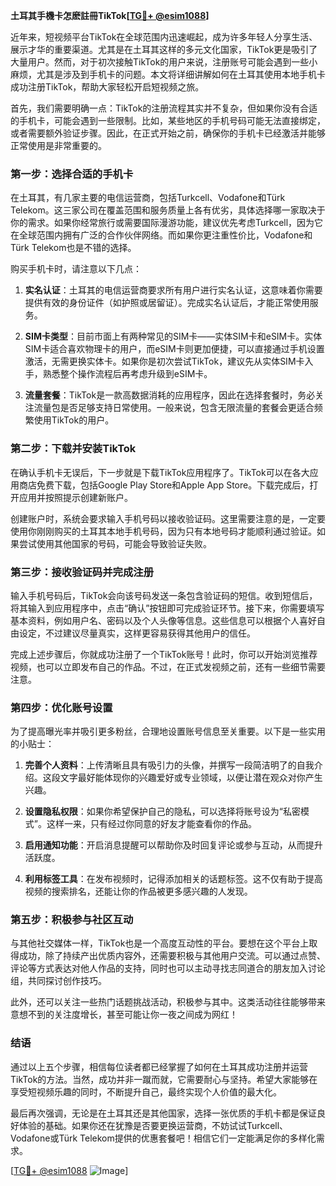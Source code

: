 **土耳其手機卡怎麽註冊TikTok[[TG💪+ @esim1088](https://t.me/s/esim1088)]**

近年来，短视频平台TikTok在全球范围内迅速崛起，成为许多年轻人分享生活、展示才华的重要渠道。尤其是在土耳其这样的多元文化国家，TikTok更是吸引了大量用户。然而，对于初次接触TikTok的用户来说，注册账号可能会遇到一些小麻烦，尤其是涉及到手机卡的问题。本文将详细讲解如何在土耳其使用本地手机卡成功注册TikTok，帮助大家轻松开启短视频之旅。

首先，我们需要明确一点：TikTok的注册流程其实并不复杂，但如果你没有合适的手机卡，可能会遇到一些限制。比如，某些地区的手机号码可能无法直接绑定，或者需要额外验证步骤。因此，在正式开始之前，确保你的手机卡已经激活并能够正常使用是非常重要的。

### **第一步：选择合适的手机卡**

在土耳其，有几家主要的电信运营商，包括Turkcell、Vodafone和Türk Telekom。这三家公司在覆盖范围和服务质量上各有优劣，具体选择哪一家取决于你的需求。如果你经常旅行或需要国际漫游功能，建议优先考虑Turkcell，因为它在全球范围内拥有广泛的合作伙伴网络。而如果你更注重性价比，Vodafone和Türk Telekom也是不错的选择。

购买手机卡时，请注意以下几点：

1. **实名认证**：土耳其的电信运营商要求所有用户进行实名认证，这意味着你需要提供有效的身份证件（如护照或居留证）。完成实名认证后，才能正常使用服务。
   
2. **SIM卡类型**：目前市面上有两种常见的SIM卡——实体SIM卡和eSIM卡。实体SIM卡适合喜欢物理卡的用户，而eSIM卡则更加便捷，可以直接通过手机设置激活，无需更换实体卡。如果你是初次尝试TikTok，建议先从实体SIM卡入手，熟悉整个操作流程后再考虑升级到eSIM卡。

3. **流量套餐**：TikTok是一款高数据消耗的应用程序，因此在选择套餐时，务必关注流量包是否足够支持日常使用。一般来说，包含无限流量的套餐会更适合频繁使用TikTok的用户。

### **第二步：下载并安装TikTok**

在确认手机卡无误后，下一步就是下载TikTok应用程序了。TikTok可以在各大应用商店免费下载，包括Google Play Store和Apple App Store。下载完成后，打开应用并按照提示创建新账户。

创建账户时，系统会要求输入手机号码以接收验证码。这里需要注意的是，一定要使用你刚刚购买的土耳其本地手机号码，因为只有本地号码才能顺利通过验证。如果尝试使用其他国家的号码，可能会导致验证失败。

### **第三步：接收验证码并完成注册**

输入手机号码后，TikTok会向该号码发送一条包含验证码的短信。收到短信后，将其输入到应用程序中，点击“确认”按钮即可完成验证环节。接下来，你需要填写基本资料，例如用户名、密码以及个人头像等信息。这些信息可以根据个人喜好自由设定，不过建议尽量真实，这样更容易获得其他用户的信任。

完成上述步骤后，你就成功注册了一个TikTok账号！此时，你可以开始浏览推荐视频，也可以立即发布自己的作品。不过，在正式发视频之前，还有一些细节需要注意。

### **第四步：优化账号设置**

为了提高曝光率并吸引更多粉丝，合理地设置账号信息至关重要。以下是一些实用的小贴士：

1. **完善个人资料**：上传清晰且具有吸引力的头像，并撰写一段简洁明了的自我介绍。这段文字最好能体现你的兴趣爱好或专业领域，以便让潜在观众对你产生兴趣。

2. **设置隐私权限**：如果你希望保护自己的隐私，可以选择将账号设为“私密模式”。这样一来，只有经过你同意的好友才能查看你的作品。

3. **启用通知功能**：开启消息提醒可以帮助你及时回复评论或参与互动，从而提升活跃度。

4. **利用标签工具**：在发布视频时，记得添加相关的话题标签。这不仅有助于提高视频的搜索排名，还能让你的作品被更多感兴趣的人发现。

### **第五步：积极参与社区互动**

与其他社交媒体一样，TikTok也是一个高度互动性的平台。要想在这个平台上取得成功，除了持续产出优质内容外，还需要积极与其他用户交流。可以通过点赞、评论等方式表达对他人作品的支持，同时也可以主动寻找志同道合的朋友加入讨论组，共同探讨创作技巧。

此外，还可以关注一些热门话题挑战活动，积极参与其中。这类活动往往能够带来意想不到的关注度增长，甚至可能让你一夜之间成为网红！

### **结语**

通过以上五个步骤，相信每位读者都已经掌握了如何在土耳其成功注册并运营TikTok的方法。当然，成功并非一蹴而就，它需要耐心与坚持。希望大家能够在享受短视频乐趣的同时，不断提升自己，最终实现个人价值的最大化。

最后再次强调，无论是在土耳其还是其他国家，选择一张优质的手机卡都是保证良好体验的基础。如果你还在犹豫是否要更换运营商，不妨试试Turkcell、Vodafone或Türk Telekom提供的优惠套餐吧！相信它们一定能满足你的多样化需求。

[[TG💪+ @esim1088](https://t.me/s/esim1088) ![Image](https://i.postimg.cc/4NQfJmqS/Snipaste-2025-05-13-00-14-12.png)]